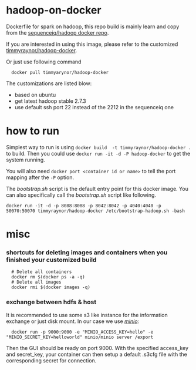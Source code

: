 # hadoop-on-docker

Dockerfile for spark on hadoop, this repo build is mainly learn and copy from the [sequenceiq/hadoop docker repo](https://github.com/sequenceiq/hadoop-docker).

If you are interested in using this image, please refer to the customized [timmyraynor/hadoop-docker](https://hub.docker.com/r/timmyraynor/hadoop-docker/).

Or just use following command

```shell
  docker pull timmyarynor/hadoop-docker
 ```

The customizations are listed blow:
- based on ubuntu
- get latest hadoop stable 2.7.3
- use default ssh port 22 instead of the 2212 in the sequenceiq one

# how to run

Simplest way to run is using `docker build  -t timmyraynor/hadoop-docker .` to build. Then you could  use `docker run -it -d -P hadoop-docker` to get the system running.

You will also need `docker port <container id or name>` to tell the port mapping after the `-P` option.

The *bootstrap.sh* script is the default entry point for this docker image. You can also specifically call the *bootstrap.sh* script like following.

```shell
docker run -it -d -p 8088:8088 -p 8042:8042 -p 4040:4040 -p 50070:50070 timmyraynor/hadoop-docker /etc/bootstrap-hadoop.sh -bash
```

# misc

### shortcuts for deleting images and containers when you finished your customized build

```shell
  # Delete all containers
  docker rm $(docker ps -a -q)
  # Delete all images
  docker rmi $(docker images -q)
```

### exchange between hdfs & host

It is recommended to use some s3 like instance for the information exchange or just disk mount. In our case we use [*minio*](https://minio.io/):

```shell
  docker run -p 9000:9000 -e "MINIO_ACCESS_KEY=hello" -e "MINIO_SECRET_KEY=helloworld" minio/minio server /export
```

Then the GUI should be ready on port 9000. With the specified access_key and secret_key, your container can then setup a default .s3cfg file with the corresponding secret for connection.
  
